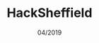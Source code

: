 ---
title: HackSheffield
date: 04/2019
image: hacksheffield/website.png
description: >-
  Hackathon society which I have been involved in since starting university. See which hackathons I have attended and organised.
tags:
---